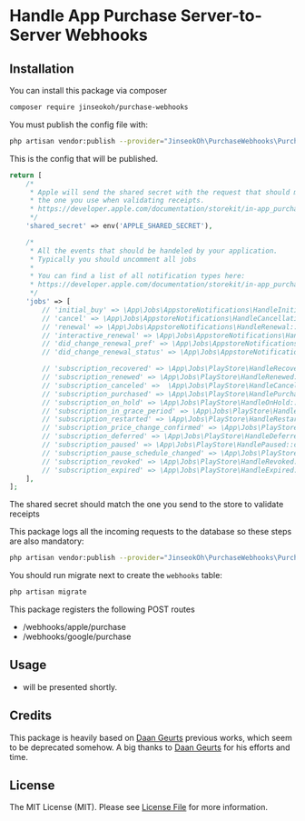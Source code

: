 # Handle App Purchase Server-to-Server Webhooks

## Installation

You can install this package via composer

```bash
composer require jinseokoh/purchase-webhooks 
 ```

You must publish the config file with:

```bash
php artisan vendor:publish --provider="JinseokOh\PurchaseWebhooks\PurchaseWebhooksServiceProvider" --tag="config" 
 ```

This is the config that will be published.

```php
return [
    /*
     * Apple will send the shared secret with the request that should match
     * the one you use when validating receipts.
     * https://developer.apple.com/documentation/storekit/in-app_purchase/enabling_server-to-server_notifications?language=objc#overview
     */
    'shared_secret' => env('APPLE_SHARED_SECRET'),

    /*
     * All the events that should be handeled by your application.
     * Typically you should uncomment all jobs
     *
     * You can find a list of all notification types here:
     * https://developer.apple.com/documentation/storekit/in-app_purchase/enabling_server-to-server_notifications?language=objc#3162176
     */
    'jobs' => [
        // 'initial_buy' => \App\Jobs\AppstoreNotifications\HandleInitialBuy::class,
        // 'cancel' => \App\Jobs\AppstoreNotifications\HandleCancellation::class,
        // 'renewal' => \App\Jobs\AppstoreNotifications\HandleRenewal::class,
        // 'interactive_renewal' => \App\Jobs\AppstoreNotifications\HandleInteractiveRenewal::class,
        // 'did_change_renewal_pref' => \App\Jobs\AppstoreNotifications\HandleDidChangeRenewalPreferences::class,
        // 'did_change_renewal_status' => \App\Jobs\AppstoreNotifications\HandleDidChangeRenewalStatus::class,

        // 'subscription_recovered' => \App\Jobs\PlayStore\HandleRecovered::class,
        // 'subscription_renewed' => \App\Jobs\PlayStore\HandleRenewed::class,
        // 'subscription_canceled' =>  \App\Jobs\PlayStore\HandleCanceled::class,
        // 'subscription_purchased' => \App\Jobs\PlayStore\HandlePurchased::class,
        // 'subscription_on_hold' => \App\Jobs\PlayStore\HandleOnHold::class,
        // 'subscription_in_grace_period' => \App\Jobs\PlayStore\HandleInGracePeriod::class,
        // 'subscription_restarted' => \App\Jobs\PlayStore\HandleRestarted::class,
        // 'subscription_price_change_confirmed' => \App\Jobs\PlayStore\HandlePriceChangeConfirmed::class,
        // 'subscription_deferred' => \App\Jobs\PlayStore\HandleDeferred::class,
        // 'subscription_paused' => \App\Jobs\PlayStore\HandlePaused::class,
        // 'subscription_pause_schedule_changed' => \App\Jobs\PlayStore\HandlePauseScheduleChanged::class,
        // 'subscription_revoked' => \App\Jobs\PlayStore\HandleRevoked::class,
        // 'subscription_expired' => \App\Jobs\PlayStore\HandleExpired::class
    ],
];

```
The shared secret should match the one you send to the store to validate receipts

This package logs all the incoming requests to the database so these steps are also mandatory:

```bash
php artisan vendor:publish --provider="JinseokOh\PurchaseWebhooks\PurchaseWebhooksServiceProvider" --tag="migrations"
```

You should run migrate next to create the `webhooks` table:

```bash
php artisan migrate
```

This package registers the following POST routes

- /webhooks/apple/purchase
- /webhooks/google/purchase

## Usage

- will be presented shortly.

## Credits

This package is heavily based on [Daan Geurts](https://github.com/DaanGeurts) previous works, which seem to be deprecated somehow.
A big thanks to [Daan Geurts](https://github.com/DaanGeurts) for his efforts and time.

## License

The MIT License (MIT). Please see [License File](LICENSE.md) for more information.
